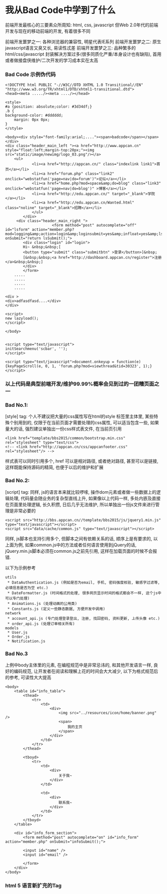 # 我从Bad Code中学到了什么

前端开发最核心的三要素众所周知: html, css, javascript
但Web 2.0年代的前端开发与现在的移动前端的开发, 有着很多不同

前端开发噩梦之一: 各种浏览器的兼容性, 明星代表IE系列
前端开发噩梦之二: 原生javascript语言又臭又长, 易读性忒差
前端开发噩梦之三: 品种繁多的 html/css/javascript 封装解决方案过多(很多同质化严重/本身设计也有缺陷), 首用或者做接盘侠维护/二次开发的学习成本实在太高

### Bad Code 示例伪代码

```
<!DOCTYPE html PUBLIC "-//W3C//DTD XHTML 1.0 Transitional//EN" "http://www.w3.org/TR/xhtml1/DTD/xhtml1-transitional.dtd">
<head><meta ...../><meta ..../></head>

<style>
#a {position: absolute;color: #3d34df;}
.b {
background-color: #dddddd;
    margin: 0px 0px;
}
</style>

<body><div style="font-family:arial;...."><span>badcode</span></span></div>
<div class="header_main_left "><a href="http://www.appcan.cn" style="float:left;margin-top:20px;"><img src="static/image/newimg/logo_03.png"/></a>
    <ul>
        	<li><a href="http://appcan.cn/" class="indexlink link1">首页</a></li>
            <li><a href="forum.php" class="link2" onclick="webstatfun('page=nav|do=forum')">论坛</a></li>
            <li><a href="home.php?mod=space&amp;do=blog" class="link3" onclick="webstatfun('page=nav|do=blog')" >博客</a></li>
            <li><a href="http://edu.appcan.cn/" target="_blank">学院</a></li>
            <li><a href="http://edu.appcan.cn/Wanted.html" class="noline" target="_blank">招聘</a></li>
        	</ul>
    	</div>
     <div class="header_main_right ">
                     <form method="post" autocomplete="off" id="lsform" action="member.php?mod=logging&amp;action=login&amp;loginsubmit=yes&amp;infloat=yes&amp;lssubmit=yes&amp;resurl=http%3A%2F%2Fbbs.appcan.cn%2Fforum.php%3Fmod%3Dviewthread%26tid%3D30323%26extra%3D%26page%3D1" onSubmit="return lsSubmit();">
     	<div class="login" id="login">
        Hi~ &nbsp;&nbsp;[
        <button type="submit" class="submitbtn" >登录</button>]&nbsp; 
        [&nbsp;&nbsp;<a href="http://dashboard.appcan.cn/register">注册</a>&nbsp;&nbsp;]
        </div>
        </form>
    .....
    .....
    .....
    .....
    
<div >
<div>adfasdfasd....</div>
</div>

<script>
new lazyload();
</script>

</body>


<script type="text/javascript">
initSearchmenu('scbar', '');
</script>

<script type="text/javascript">document.onkeyup = function(e){keyPageScroll(e, 0, 1, 'forum.php?mod=viewthread&tid=30323', 1);}</script>
```

### 以上代码是典型前端开发/维护99.99%概率会见到过的一团糟页面之一

### Bad No.1:
[style] tag: 个人不建议把大量的css属性写在html的style 标签里主体里, 某些特殊个别用到的, 仅限于在当前页面才需要处理的css属性, 可以适当包含一些, 如果量大的话, 强烈建议单独出一份css样式表文件, 在当前页引用

```
<link href="template/bbs2015/common/bootstrap.min.css" rel="stylesheet" type="text/css">
<!-- <link href="http://appcan.cn/css/appcanfooter.css"  rel="stylesheet"/> -->
```

样式表可以同时引用多个, href 可以是相对路径, 或者绝对路径, 甚至可以是链接, 这样既能保持源码的精简, 也便于以后的维护和扩展

### Bad No.2:
[script] tag: 同样, js的语言本来就比较啰嗦, 操作dom元素或者做一些数据上的逻辑处理, 代码量会随业务的复杂型直线上升, 如果像以上代码一样, 多处内嵌及直接在页面里处理逻辑, 长久积攒, 日后几乎无法维护, 所以单独出一份js文件来进行管理是非常必要的

```
<script src="http://bbs.appcan.cn//template/bbs2015/js/jquery1.min.js" type="text/javascript"></script>
<script src="data/cache/common.js" type="text/javascript"></script>
```

同样, js脚本也支持引用多个, 但脚本之间有依赖关系的话, 顺序上是有要求的, 以上面为例, 如果common.js中的方法或者任何语言使用到jQuery的话, jQuery.min.js脚本必须在common.js之前先引用, 这样在加载页面的时候不会报错.

以下为示例参考

```
utils
 * DataAuthentication.js (例如是否为email, 手机, 密码强度核验, 敏感字过滤等, 必填信息是否为空 etc.)
 * DateFormatter.js (时间格式的处理, 很多网页显示时间的格式都会不一样, 这个js中可以专门处理)
 * Animations.js (处理动画的公用类)
 * Constants.js (定义一些静态数据, 方便开发中调用)
network
 * account_api.js (专门处理登录登出, 注册, 找回密码, 资料更新, 上传头像 etc.)
 * order_api.js (处理订单相关所有)
models
 * User.js 
 * Order.js
 * Notification.js
```

### Bad No.3
上例中body主体里的元素, 在编程规范中是非常忌讳的, 和其他开发语言一样, 良好的编码规范, 让开发者在阅读和理解上花的时间会大大减少, 以下为格式规范后的参考, 可读性大大提高

```
<body>
    <table id="info_table">
        <thead>
            <tr>
                <td>
                    <div>
                        <img src="../resources/icon/home/banner.png" />
                        <span>
                            我的主页
                        </span>
                    </div>
                </td>
            </tr>
        </thead>
        
        <tboyd>
            <tr>
                <td>
                    <div>
                        关于我~
                    </div>
                </td>
                
                <td>
                    <div>
                        联系我~
                    </div>
                </td>
            </tr>
        </tboyd>
    </table>
    
    <div id="info_form_section">
        <form method="post" autocomplete="on" id="info_form" action="member.php" onSubmit="infoSubmit();">
        
        <input id="name" />
        <input id="email" />
        
        </form>
    </div>
</body>
```


### html 5 语言新扩充的Tag

